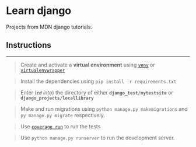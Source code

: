 # Learn django
Projects from MDN django tutorials.

## Instructions
---
> Create and activate a **virtual environment** using [```venv```](https://packaging.python.org/guides/installing-using-pip-and-virtual-environments/) or [```virtualenvwrapper```](https://virtualenvwrapper.readthedocs.io/en/latest/)

> Install the dependencies using ```pip install -r requirements.txt```

> Enter (*__```cd```__ into*) the directory of either **```django_test/mytestsite```** or **```django_projects/locallibrary```**

> Make and run migrations using ```python manage.py makemigrations``` and ```py manage.py migrate``` respectively.

> Use [```coverage run```](https://coverage.readthedocs.io/en/latest/) to run the tests

> Use ```python manage.py runserver``` to run the development server.